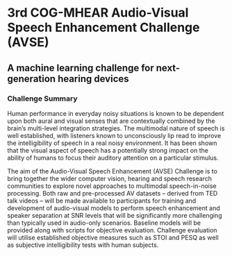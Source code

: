 # 3rd COG-MHEAR Audio-Visual Speech Enhancement Challenge (AVSE)
## A machine learning challenge for next-generation hearing devices

### Challenge Summary
Human performance in everyday noisy situations is known to be dependent upon both aural and visual senses that are contextually combined by the brain’s multi-level integration strategies. The multimodal nature of speech is well established, with listeners known to unconsciously lip read to improve the intelligibility of speech in a real noisy environment.  It has been shown that the visual aspect of speech has a potentially strong impact on the ability of humans to focus their auditory attention on a particular stimulus.

The aim of the Audio-Visual Speech Enhancement (AVSE) Challenge is to bring together the wider computer vision, hearing and speech research communities to explore novel approaches to multimodal speech-in-noise processing. Both raw and pre-processed AV datasets – derived from TED talk videos – will be made available to participants for training and development of audio-visual models to perform speech enhancement and speaker separation at SNR levels that will be significantly more challenging than typically used in audio-only scenarios. Baseline models will be provided along with scripts for objective evaluation. Challenge evaluation will utilise established objective measures such as STOI and PESQ as well as subjective intelligibility tests with human subjects.

